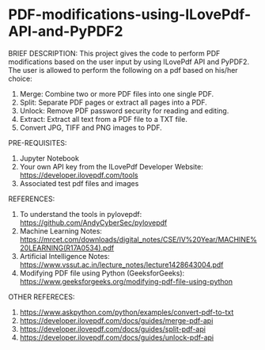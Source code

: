 # PDF-modifications-using-ILovePdf-API-and-PyPDF2
BRIEF DESCRIPTION:
This project gives the code to perform PDF modifications based on the user input by using ILovePdf API and PyPDF2.
The user is allowed to perform the following on a pdf based on his/her choice:
1. Merge: Combine two or more PDF files into one single PDF.
2. Split: Separate PDF pages or extract all pages into a PDF.
3. Unlock: Remove PDF password security for reading and editing.
4. Extract: Extract all text from a PDF file to a TXT file.
5. Convert JPG, TIFF and PNG images to PDF.


PRE-REQUISITES:
1.	Jupyter Notebook
2.	Your own API key from the ILovePdf Developer Website: https://developer.ilovepdf.com/tools
3.	Associated test pdf files and images


REFERENCES: 
1.	To understand the tools in pylovepdf: https://github.com/AndyCyberSec/pylovepdf
2.	Machine Learning Notes: https://mrcet.com/downloads/digital_notes/CSE/IV%20Year/MACHINE%20LEARNING(R17A0534).pdf
3.	Artificial Intelligence Notes: https://www.vssut.ac.in/lecture_notes/lecture1428643004.pdf
4.	Modifying PDF file using Python (GeeksforGeeks): https://www.geeksforgeeks.org/modifying-pdf-file-using-python


OTHER REFERECES:
1.	https://www.askpython.com/python/examples/convert-pdf-to-txt
2.	https://developer.ilovepdf.com/docs/guides/merge-pdf-api 
3.	https://developer.ilovepdf.com/docs/guides/split-pdf-api 
4.	https://developer.ilovepdf.com/docs/guides/unlock-pdf-api
